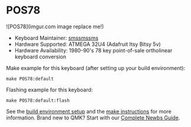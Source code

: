 # POS78

![POS78](imgur.com image replace me!)

* Keyboard Maintainer: [smssmssms](https://github.com/smssmssms)
* Hardware Supported: ATMEGA 32U4 (Adafruit Itsy Bitsy 5v)
* Hardware Availability: 1980-90's 78 key point-of-sale ortholinear keyboard conversion

Make example for this keyboard (after setting up your build environment):

    make POS78:default

Flashing example for this keyboard:

    make POS78:default:flash

See the [build environment setup](https://docs.qmk.fm/#/getting_started_build_tools) and the [make instructions](https://docs.qmk.fm/#/getting_started_make_guide) for more information. Brand new to QMK? Start with our [Complete Newbs Guide](https://docs.qmk.fm/#/newbs).
